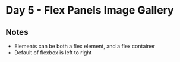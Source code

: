 # Day 5 - Flex Panels Image Gallery

## Notes

- Elements can be both a flex element, and a flex container
- Default of flexbox is left to right